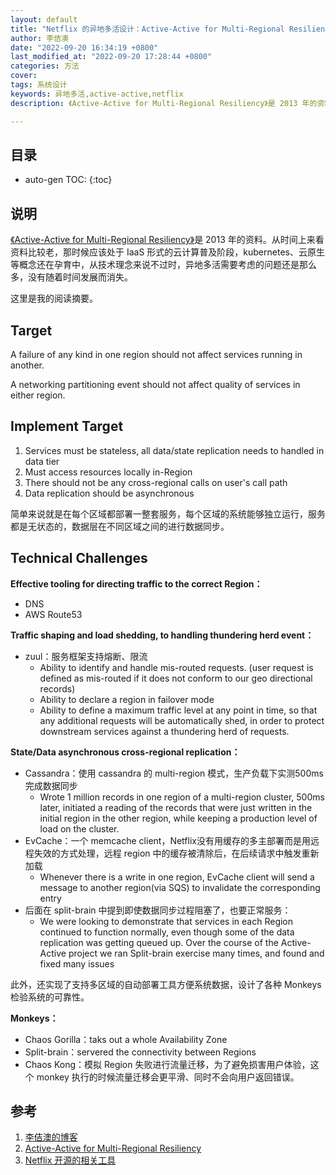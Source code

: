 ```yaml
---
layout: default
title: "Netflix 的异地多活设计：Active-Active for Multi-Regional Resiliency"
author: 李佶澳
date: "2022-09-20 16:34:19 +0800"
last_modified_at: "2022-09-20 17:28:44 +0800"
categories: 方法
cover:
tags: 系统设计
keywords: 异地多活,active-active,netflix
description: 《Active-Active for Multi-Regional Resiliency》是 2013 年的资料。从时间上来看资料比较老，那时候应该处于 IaaS 形式的云计算普及阶段，kubernetes、云原生等概念还在孕育中，从技术理念来说不过时，异地多活需要考虑的问题还是那么多，没有随着时间发展而消失。

---
```


## 目录

* auto-gen TOC:
{:toc}

## 说明

[《Active-Active for Multi-Regional Resiliency》][2]是 2013 年的资料。从时间上来看资料比较老，那时候应该处于 IaaS 形式的云计算普及阶段，kubernetes、云原生等概念还在孕育中，从技术理念来说不过时，异地多活需要考虑的问题还是那么多，没有随着时间发展而消失。

这里是我的阅读摘要。

## Target

A failure of any kind in one region should not affect services running in another.

A networking partitioning event should not affect quality of services in either region.

## Implement Target

1. Services must be stateless, all data/state replication needs to handled in data tier
2. Must access resources locally in-Region
3. There should not be any cross-regional calls on user's call path
4. Data replication should be asynchronous

简单来说就是在每个区域都部署一整套服务，每个区域的系统能够独立运行，服务都是无状态的，数据层在不同区域之间的进行数据同步。

## Technical Challenges

**Effective tooling for directing traffic to the correct Region：**

* DNS
* AWS Route53

**Traffic shaping and load shedding, to handling thundering herd event：**

* zuul：服务框架支持熔断、限流
	* Ability to identify and handle mis-routed requests.  (user request is defined as mis-routed if it does not conform to our geo directional records)
	* Ability to declare a region in failover mode
	* Ability to define a maximum traffic level at any point in time, so that any additional requests will be automatically shed, in order to protect downstream services against a thundering herd of requests.

**State/Data asynchronous cross-regional replication：**

* Cassandra：使用 cassandra 的 multi-region 模式，生产负载下实测500ms完成数据同步
	* Wrote 1 million records in one region of a multi-region cluster, 500ms later, initiated a reading of the records that were just written in the initial region in the other region, while keeping a production level of load on the cluster.
* EvCache：一个 memcache client，Netflix没有用缓存的多主部署而是用远程失效的方式处理，远程 region 中的缓存被清除后，在后续请求中触发重新加载
	* Whenever there is a write in one region, EvCache client will send a message to another region(via SQS) to invalidate the corresponding entry
* 后面在 split-brain 中提到即使数据同步过程阻塞了，也要正常服务：
	* We were looking to demonstrate that services in each Region continued to function normally, even though some of the data replication was getting queued up. Over the course of the Active-Active project we ran Split-brain exercise many times, and found and fixed many issues


此外，还实现了支持多区域的自动部署工具方便系统数据，设计了各种 Monkeys 检验系统的可靠性。

**Monkeys：**
- Chaos Gorilla：taks out a whole Availability Zone
- Split-brain：servered the connectivity between Regions
- Chaos Kong：模拟 Region 失败进行流量迁移，为了避免损害用户体验，这个 monkey 执行的时候流量迁移会更平滑、同时不会向用户返回错误。

## 参考

1. [李佶澳的博客][1]
2. [Active-Active for Multi-Regional Resiliency][2]
3. [Netflix 开源的相关工具][3]

[1]: https://www.lijiaocn.com "李佶澳的博客"
[2]: https://netflixtechblog.com/active-active-for-multi-regional-resiliency-c47719f6685b "Active-Active for Multi-Regional Resiliency"
[3]: https://netflix.github.io/ "Netflix 开源的相关工具"

